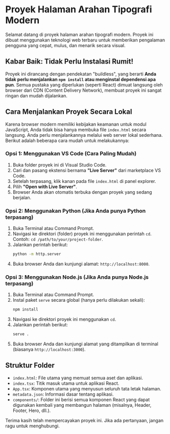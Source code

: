 # Proyek Halaman Arahan Tipografi Modern

Selamat datang di proyek halaman arahan tipografi modern. Proyek ini dibuat menggunakan teknologi web terbaru untuk memberikan pengalaman pengguna yang cepat, mulus, dan menarik secara visual.

## Kabar Baik: Tidak Perlu Instalasi Rumit!

Proyek ini dirancang dengan pendekatan "buildless", yang berarti **Anda tidak perlu menjalankan `npm install` atau menginstal dependensi apa pun**. Semua pustaka yang diperlukan (seperti React) dimuat langsung oleh browser dari CDN (Content Delivery Network), membuat proyek ini sangat ringan dan mudah dijalankan.

## Cara Menjalankan Proyek Secara Lokal

Karena browser modern memiliki kebijakan keamanan untuk modul JavaScript, Anda tidak bisa hanya membuka file `index.html` secara langsung. Anda perlu menjalankannya melalui web server lokal sederhana. Berikut adalah beberapa cara mudah untuk melakukannya:

### Opsi 1: Menggunakan VS Code (Cara Paling Mudah)

1.  Buka folder proyek ini di Visual Studio Code.
2.  Cari dan pasang ekstensi bernama **"Live Server"** dari marketplace VS Code.
3.  Setelah terpasang, klik kanan pada file `index.html` di panel explorer.
4.  Pilih **"Open with Live Server"**.
5.  Browser Anda akan otomatis terbuka dengan proyek yang sedang berjalan.

### Opsi 2: Menggunakan Python (Jika Anda punya Python terpasang)

1.  Buka Terminal atau Command Prompt.
2.  Navigasi ke direktori (folder) proyek ini menggunakan perintah `cd`. Contoh: `cd /path/to/your/project-folder`.
3.  Jalankan perintah berikut:
    ```bash
    python -m http.server
    ```
4.  Buka browser Anda dan kunjungi alamat: `http://localhost:8000`.

### Opsi 3: Menggunakan Node.js (Jika Anda punya Node.js terpasang)

1.  Buka Terminal atau Command Prompt.
2.  Instal paket `serve` secara global (hanya perlu dilakukan sekali):
    ```bash
    npm install
    ```
3.  Navigasi ke direktori proyek ini menggunakan `cd`.
4.  Jalankan perintah berikut:
    ```bash
    serve .
    ```
5.  Buka browser Anda dan kunjungi alamat yang ditampilkan di terminal (biasanya `http://localhost:3000`).

## Struktur Folder

-   `index.html`: File utama yang memuat semua aset dan aplikasi.
-   `index.tsx`: Titik masuk utama untuk aplikasi React.
-   `App.tsx`: Komponen utama yang menyusun seluruh tata letak halaman.
-   `metadata.json`: Informasi dasar tentang aplikasi.
-   `components/`: Folder ini berisi semua komponen React yang dapat digunakan kembali yang membangun halaman (misalnya, Header, Footer, Hero, dll.).

Terima kasih telah mempercayakan proyek ini. Jika ada pertanyaan, jangan ragu untuk menghubungi.
